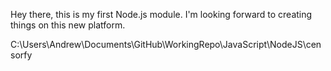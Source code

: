 Hey there, this is my first Node.js module. I'm looking forward to 
creating things on this new platform. 

C:\Users\Andrew\Documents\GitHub\WorkingRepo\JavaScript\NodeJS\censorfy